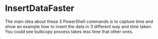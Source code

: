 # InsertDataFaster
The main idea about these 3 PowerShell commands is to capture time and show an example how to insert the data in 3 different way and time taken. You could see bulkcopy process takes less time that other ones.
